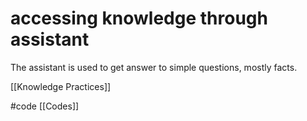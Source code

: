 # accessing knowledge through assistant
The assistant is used to get answer to simple questions, mostly facts.

[[Knowledge Practices]]

#code [[Codes]]
